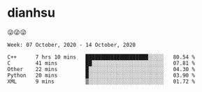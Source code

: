 
# dianhsu

:stuck_out_tongue_winking_eye::stuck_out_tongue_winking_eye::stuck_out_tongue_winking_eye:

<!--START_SECTION:waka-->
```text
Week: 07 October, 2020 - 14 October, 2020

C++      7 hrs 10 mins   ████████████████████░░░░░   80.54 % 
C        41 mins         ██░░░░░░░░░░░░░░░░░░░░░░░   07.81 % 
Other    22 mins         █░░░░░░░░░░░░░░░░░░░░░░░░   04.30 % 
Python   20 mins         █░░░░░░░░░░░░░░░░░░░░░░░░   03.90 % 
XML      9 mins          ▒░░░░░░░░░░░░░░░░░░░░░░░░   01.72 % 
```
<!--END_SECTION:waka-->
